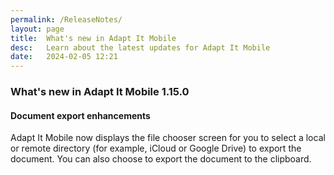 ```yaml
---
permalink: /ReleaseNotes/
layout: page
title:  What's new in Adapt It Mobile
desc:   Learn about the latest updates for Adapt It Mobile
date:   2024-02-05 12:21
---
```


### What's new in Adapt It Mobile 1.15.0

#### Document export enhancements

Adapt It Mobile now displays the file chooser screen for you to select a local or remote directory (for example, iCloud or Google Drive) to export the document. You can also choose to export the document to the clipboard.
